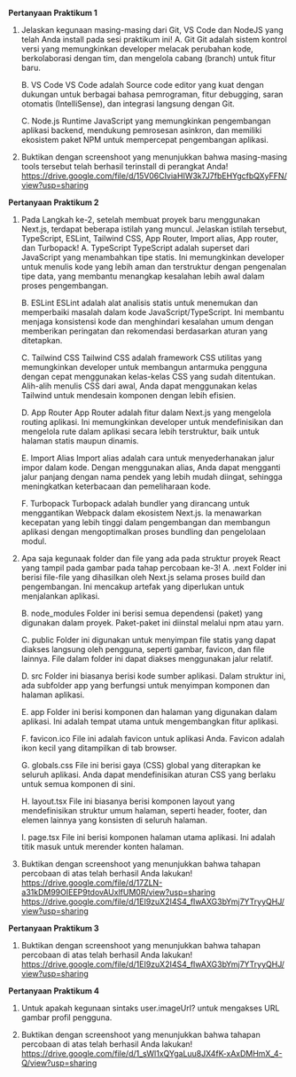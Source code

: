 **Pertanyaan Praktikum 1**
1. Jelaskan kegunaan masing-masing dari Git, VS Code dan NodeJS yang telah Anda install pada sesi praktikum ini!
    A. Git
    Git adalah sistem kontrol versi yang memungkinkan developer melacak perubahan kode, berkolaborasi dengan tim, dan mengelola cabang (branch) untuk fitur baru.

    B. VS Code
    VS Code adalah Source code editor yang kuat dengan dukungan untuk berbagai bahasa pemrograman, fitur debugging, saran otomatis (IntelliSense), dan integrasi langsung dengan Git.

    C. Node.js
    Runtime JavaScript yang memungkinkan pengembangan aplikasi backend, mendukung pemrosesan asinkron, dan memiliki ekosistem paket NPM untuk mempercepat pengembangan aplikasi.

2. Buktikan dengan screenshoot yang menunjukkan bahwa masing-masing tools tersebut telah berhasil terinstall di perangkat Anda!
https://drive.google.com/file/d/15V06CIviaHIW3k7J7fbEHYgcfbQXyFFN/view?usp=sharing


**Pertanyaan Praktikum 2**
1. Pada Langkah ke-2, setelah membuat proyek baru menggunakan Next.js, terdapat beberapa istilah yang muncul. Jelaskan istilah tersebut, TypeScript, ESLint, Tailwind CSS, App Router, Import alias, App router, dan Turbopack!
    A. TypeScript
    TypeScript adalah superset dari JavaScript yang menambahkan tipe statis. Ini memungkinkan developer untuk menulis kode yang lebih aman dan terstruktur dengan pengenalan tipe data, yang membantu menangkap kesalahan lebih awal dalam proses pengembangan.

    B. ESLint
    ESLint adalah alat analisis statis untuk menemukan dan memperbaiki masalah dalam kode JavaScript/TypeScript. Ini membantu menjaga konsistensi kode dan menghindari kesalahan umum dengan memberikan peringatan dan rekomendasi berdasarkan aturan yang ditetapkan.

    C. Tailwind CSS
    Tailwind CSS adalah framework CSS utilitas yang memungkinkan developer untuk membangun antarmuka pengguna dengan cepat menggunakan kelas-kelas CSS yang sudah ditentukan. Alih-alih menulis CSS dari awal, Anda dapat menggunakan kelas Tailwind untuk mendesain komponen dengan lebih efisien.

    D. App Router
    App Router adalah fitur dalam Next.js yang mengelola routing aplikasi. Ini memungkinkan developer untuk mendefinisikan dan mengelola rute dalam aplikasi secara lebih terstruktur, baik untuk halaman statis maupun dinamis.

    E. Import Alias
    Import alias adalah cara untuk menyederhanakan jalur impor dalam kode. Dengan menggunakan alias, Anda dapat mengganti jalur panjang dengan nama pendek yang lebih mudah diingat, sehingga meningkatkan keterbacaan dan pemeliharaan kode.

    F. Turbopack
    Turbopack adalah bundler yang dirancang untuk menggantikan Webpack dalam ekosistem Next.js. Ia menawarkan kecepatan yang lebih tinggi dalam pengembangan dan membangun aplikasi dengan mengoptimalkan proses bundling dan pengelolaan modul.

2. Apa saja kegunaak folder dan file yang ada pada struktur proyek React yang tampil pada gambar pada tahap percobaan ke-3!
    A. .next
    Folder ini berisi file-file yang dihasilkan oleh Next.js selama proses build dan pengembangan. Ini mencakup artefak yang diperlukan untuk menjalankan aplikasi.

    B. node_modules
    Folder ini berisi semua dependensi (paket) yang digunakan dalam proyek. Paket-paket ini diinstal melalui npm atau yarn.

    C. public
    Folder ini digunakan untuk menyimpan file statis yang dapat diakses langsung oleh pengguna, seperti gambar, favicon, dan file lainnya. File dalam folder ini dapat diakses menggunakan jalur relatif.

    D. src
    Folder ini biasanya berisi kode sumber aplikasi. Dalam struktur ini, ada subfolder app yang berfungsi untuk menyimpan komponen dan halaman aplikasi.

    E. app
    Folder ini berisi komponen dan halaman yang digunakan dalam aplikasi. Ini adalah tempat utama untuk mengembangkan fitur aplikasi.

    F. favicon.ico
    File ini adalah favicon untuk aplikasi Anda. Favicon adalah ikon kecil yang ditampilkan di tab browser.

    G. globals.css
    File ini berisi gaya (CSS) global yang diterapkan ke seluruh aplikasi. Anda dapat mendefinisikan aturan CSS yang berlaku untuk semua komponen di sini.

    H. layout.tsx
    File ini biasanya berisi komponen layout yang mendefinisikan struktur umum halaman, seperti header, footer, dan elemen lainnya yang konsisten di seluruh halaman.

    I. page.tsx
    File ini berisi komponen halaman utama aplikasi. Ini adalah titik masuk untuk merender konten halaman.

3. Buktikan dengan screenshoot yang menunjukkan bahwa tahapan percobaan di atas telah berhasil Anda lakukan!
https://drive.google.com/file/d/17ZLN-a31kDM99OIEEP9tdovAUxlfUM0R/view?usp=sharing
https://drive.google.com/file/d/1EI9zuX2I4S4_fIwAXG3bYmj7YTryyQHJ/view?usp=sharing

**Pertanyaan Praktikum 3**
1. Buktikan dengan screenshoot yang menunjukkan bahwa tahapan percobaan di atas telah berhasil Anda lakukan!
https://drive.google.com/file/d/1EI9zuX2I4S4_fIwAXG3bYmj7YTryyQHJ/view?usp=sharing

**Pertanyaan Praktikum 4**
1. Untuk apakah kegunaan sintaks user.imageUrl?
untuk mengakses URL gambar profil pengguna.

2. Buktikan dengan screenshoot yang menunjukkan bahwa tahapan percobaan di atas telah berhasil Anda lakukan!
https://drive.google.com/file/d/1_sWl1xQYgaLuu8JX4fK-xAxDMHmX_4-Q/view?usp=sharing
